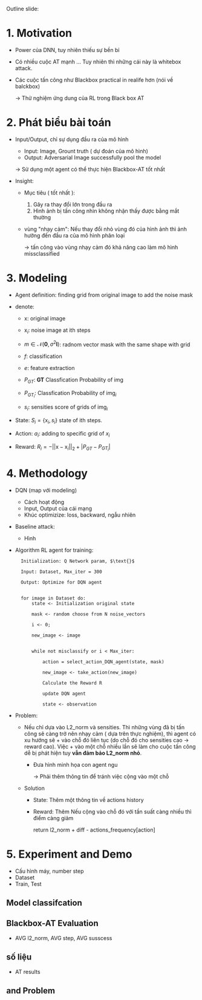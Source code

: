 Outline slide:

# 1. Motivation
- Power của DNN, tuy nhiên thiếu sự bền bỉ

- Có nhiều cuộc AT mạnh ... Tuy nhiên thì những cái này là whitebox attack.

- Các cuộc tấn công như Blackbox practical in realife hơn (nói về balckbox)

    -> Thử nghiệm ứng dung của RL trong Black box AT

# 2. Phát biểu bài toán

- Input/Output, chỉ sự dụng đầu ra của mô hình
    
    - Input: Image, Grount truth ( dự đoán của mô hình) 
    - Output: Adversarial Image successfully pool the model

    -> Sử dụng một agent có thể thực hiện Blackbox-AT tốt nhất


- Insight: 

    - Mục tiêu ( tốt nhất ): 
        1. Gây ra thay đổi lớn trong đầu ra
        2. Hình ảnh bị tấn công nhìn không nhận thấy được bằng mắt thường

    - vùng "nhạy cảm": Nếu thay đổi nhỏ vùng đó của hình ảnh thì ảnh hưởng đến đầu ra của mô hình phân loại

        -> tấn công vào vùng nhạy cảm đó khả năng cao làm mô hình missclassified

# 3. Modeling

- Agent definition: finding grid from original image to add the noise mask

- denote:
    - $\text{x}$: original image

    - $\text{x}_i$: noise image at ith steps

    - $m \in \mathcal{N}(\mathbf{0},\sigma^2\mathbf{I})$: radnom vector mask with the same shape with grid
    
    - $f$: classification
    
    - $e$: feature extraction 
    
    - $P_{GT}$: **GT** Classfication Probability of $\text{img}$
    
    - $P_{GT_i}$: Classfication Probability of $\text{img}_i$
    
    - $s_i$: sensities score of grids of $\text{img}_i$
        

- State: $S_i = \{\text{x}_i, s_i\}$ state of ith steps.

- Action: $a_i$: adding to specific grid  of $x_i$

- Reward: $R_i = - ||\text{x} - \text{x}_i||_2 + |P_{GT} - P_{GT_i}|$



# 4. Methodology

- DQN (map với modeling)
    - Cách hoạt động
    - Input, Output của cái mạng
    - Khúc optimizize: loss, backward, ngẫu nhiên

- Baseline attack:
    - Hình

- Algorithm RL agent for training:

        Initialization: Q Network param, $\text{}$
        
        Input: Dataset, Max_iter = 300
        
        Output: Optimize for DQN agent


        for image in Dataset do:
            state <- Initialization original state

            mask <- random choose from N noise_vectors
            
            i <- 0;

            new_image <- image


            while not misclassify or i < Max_iter:

                action = select_action_DQN_agent(state, mask)	

                new_image <- take_action(new_image)

                Calculate the Reward R
            
                update DQN agent

                state <- observation

- Problem: 

    - Nếu chỉ dựa vào L2_norm và sensities. Thì những vùng đã bị tấn công sẽ càng trở nên nhạy cảm ( dựa trên thực nghiệm), thì agent có xu hướng sẽ + vào chỗ đó liên tục (do chỗ đó cho sensities cao -> reward cao). Việc + vào một chỗ nhiều lần sẽ làm cho cuộc tấn công dễ bị phát hiện tuy **vẫn đảm bảo L2_norm nhỏ**.
        - Đưa hình minh họa con agent ngu

            -> Phải thêm thông tin để tránh việc cộng vào một chỗ

    - Solution
        
        - State: Thêm một thông tin về actions history

        - Reward: Thêm Nếu cộng vào chỗ đó với tần suất càng nhiều thì điểm càng giảm
            
            return l2_norm + diff - actions_frequency[action]
         
# 5. Experiment and Demo
- Cấu hình máy, number step
- Dataset
- Train, Test

## Model classifcation

## Blackbox-AT Evaluation
- AVG l2_norm, AVG step, AVG susscess

## số liệu
- AT results

##  and Problem
	